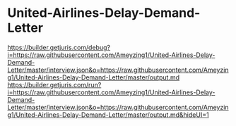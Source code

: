 # United-Airlines-Delay-Demand-Letter
https://builder.getjuris.com/debug?i=https://raw.githubusercontent.com/Ameyzing1/United-Airlines-Delay-Demand-Letter/master/interview.json&o=https://raw.githubusercontent.com/Ameyzing1/United-Airlines-Delay-Demand-Letter/master/output.md
https://builder.getjuris.com/run?i=https://raw.githubusercontent.com/Ameyzing1/United-Airlines-Delay-Demand-Letter/master/interview.json&o=https://raw.githubusercontent.com/Ameyzing1/United-Airlines-Delay-Demand-Letter/master/output.md&hideUI=1
